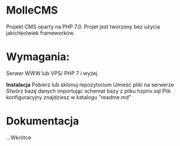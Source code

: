 # MolleCMS
Projekt CMS oparty na PHP 7.0. Projet jest tworzony bez użycia jakichkolwiek frameworków.

# **Wymagania:**
Serwer WWW lub VPS/
PHP 7 i wyżej

**Instalacja**
Pobierz lub sklonuj repozytorium
Umieść pliki na serwerze
Stwórz bazę danych importując schemat bazy z pliku hzpriv.sql
Plik konfiguracyjny znajdziesz w katalogu "readme.md"


# **Dokumentacja**
...Wkrótce
